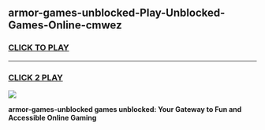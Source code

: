 
## armor-games-unblocked-Play-Unblocked-Games-Online-cmwez
<h3>
<a href="https://premium76.site?title=armor-games-unblocked&ref=24A">CLICK TO PLAY</a></h3>
<hr>

<h3>
<a href="https://premium76.site?title=armor-games-unblocked&ref=24A">CLICK 2 PLAY</a>
  
</h3>

<a href="https://premium76.site?title=armor-games-unblocked&ref=24A"><img src="https://clearcache.store/games.png"></a>


**armor-games-unblocked games unblocked: Your Gateway to Fun and Accessible Online Gaming**
